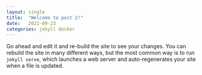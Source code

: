 ```yaml
---
layout: single
title:  "Welcome to post 2!"
date:   2022-09-23 
categories: jekyll docker
---
```


 Go ahead and edit it and re-build the site to see your changes. You can rebuild the site in many different ways, but the most common way is to run `jekyll serve`, which launches a web server and auto-regenerates your site when a file is updated.
